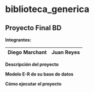 # biblioteca_generica
## Proyecto Final BD

**Integrantes:** 

Diego Marchant | Juan Reyes
-------------- | -----------

**Descripción del proyecto**

**Modelo E-R de su base de datos**

**Cómo ejecutar el proyecto**
